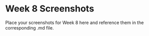 # Week 8 Screenshots

Place your screenshots for Week 8 here and reference them in the corresponding .md file.
